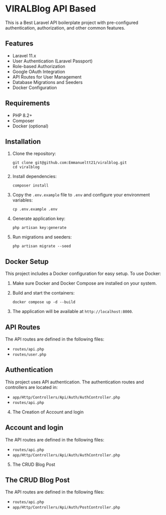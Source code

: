 # VIRALBlog API Based 

This is a Best Laravel API boilerplate project with pre-configured authentication, authorization, and other common features.

## Features

- Laravel 11.x
- User Authentication (Laravel Passport)
- Role-based Authorization
- Google OAuth Integration
- API Routes for User Management
- Database Migrations and Seeders
- Docker Configuration

## Requirements

- PHP 8.2+
- Composer
- Docker (optional)

## Installation

1. Clone the repository:

   ```
   git clone git@github.com:Emmanueltt21/viralblog.git
   cd viralblog
   ```

2. Install dependencies:

   ```
   composer install
   ```

3. Copy the `.env.example` file to `.env` and configure your environment variables:

   ```
   cp .env.example .env
   ```

4. Generate application key:

   ```
   php artisan key:generate
   ```

5. Run migrations and seeders:
   ```
   php artisan migrate --seed
   ```

## Docker Setup

This project includes a Docker configuration for easy setup. To use Docker:

1. Make sure Docker and Docker Compose are installed on your system.

2. Build and start the containers:

   ```
   docker compose up -d --build
   ```

3. The application will be available at `http://localhost:8000`.

## API Routes

The API routes are defined in the following files:

- `routes/api.php`
- `routes/user.php`

## Authentication

This project uses API authentication. The authentication routes and controllers are located in:

- `app/Http/Controllers/Api/Auth/AuthController.php`
- `routes/api.php`

4. The Creation of Account and login

## Account and login

The API routes are defined in the following files:

- `routes/api.php`
- `app/Http/Controllers/Api/Auth/AuthController.php`

5. The CRUD Blog Post

## The CRUD Blog Post 

The API routes are defined in the following files:

- `routes/api.php`
- `app/Http/Controllers/Api/Auth/PostController.php`

